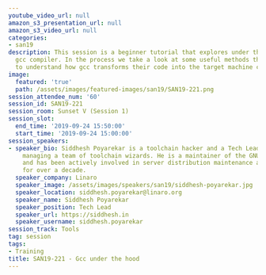 ```yaml
---
youtube_video_url: null
amazon_s3_presentation_url: null
amazon_s3_video_url: null
categories:
- san19
description: This session is a beginner tutorial that explores under the hood of the
  gcc compiler. In the process we take a look at some useful methods that allow developers
  to understand how gcc transforms their code into the target machine code.
image:
  featured: 'true'
  path: /assets/images/featured-images/san19/SAN19-221.png
session_attendee_num: '60'
session_id: SAN19-221
session_room: Sunset V (Session 1)
session_slot:
  end_time: '2019-09-24 15:50:00'
  start_time: '2019-09-24 15:00:00'
session_speakers:
- speaker_bio: Siddhesh Poyarekar is a toolchain hacker and a Tech Lead at Linaro,
    managing a team of toolchain wizards. He is a maintainer of the GNU C Library
    and has been actively involved in server distribution maintenance and performance
    for over a decade.
  speaker_company: Linaro
  speaker_image: /assets/images/speakers/san19/siddhesh-poyarekar.jpg
  speaker_location: siddhesh.poyarekar@linaro.org
  speaker_name: Siddhesh Poyarekar
  speaker_position: Tech Lead
  speaker_url: https://siddhesh.in
  speaker_username: siddhesh.poyarekar
session_track: Tools
tag: session
tags:
- Training
title: SAN19-221 - Gcc under the hood
---
```

